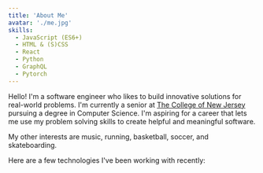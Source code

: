 ```yaml
---
title: 'About Me'
avatar: './me.jpg'
skills:
  - JavaScript (ES6+)
  - HTML & (S)CSS
  - React
  - Python
  - GraphQL
  - Pytorch
---
```


Hello! I'm a software engineer who likes to build innovative solutions for real-world problems. I'm currently a senior at [The College of New Jersey](https://tcnj.edu/) pursuing a degree in Computer Science. I'm aspiring for a career that lets me use my problem solving skills to create helpful and meaningful software.

My other interests are music, running, basketball, soccer, and skateboarding. 


Here are a few technologies I've been working with recently:
